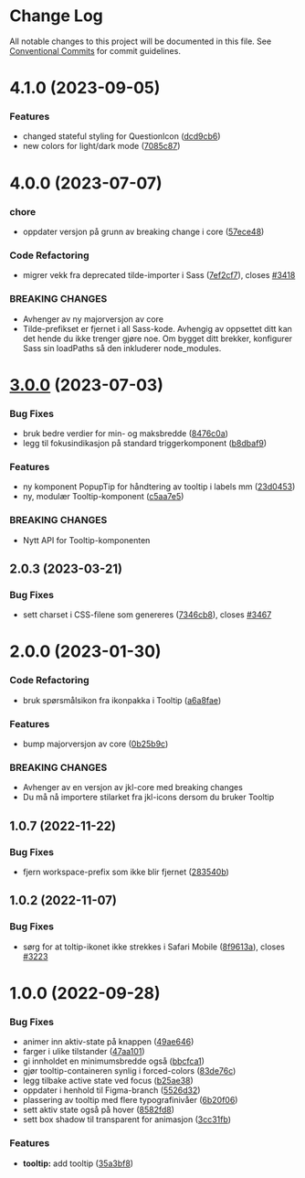 # Change Log

All notable changes to this project will be documented in this file.
See [Conventional Commits](https://conventionalcommits.org) for commit guidelines.

# 4.1.0 (2023-09-05)

### Features

- changed stateful styling for QuestionIcon ([dcd9cb6](https://github.com/fremtind/jokul/commit/dcd9cb6c2b9e3df2bfa0cfc99d1a3619daf2a01c))
- new colors for light/dark mode ([7085c87](https://github.com/fremtind/jokul/commit/7085c879673b9dcd6641fc19bc8bd6823c70b4d1))

# 4.0.0 (2023-07-07)

### chore

- oppdater versjon på grunn av breaking change i core ([57ece48](https://github.com/fremtind/jokul/commit/57ece48fa0192fe825b544fdac24cdd56e58d0df))

### Code Refactoring

- migrer vekk fra deprecated tilde-importer i Sass ([7ef2cf7](https://github.com/fremtind/jokul/commit/7ef2cf7a510122c69b2c5658c402f3dd9f5322f7)), closes [#3418](https://github.com/fremtind/jokul/issues/3418)

### BREAKING CHANGES

- Avhenger av ny majorversjon av core
- Tilde-prefikset er fjernet i all Sass-kode. Avhengig av oppsettet ditt kan det hende du
ikke trenger gjøre noe. Om bygget ditt brekker, konfigurer Sass sin loadPaths så den
inkluderer node_modules.

# [3.0.0](https://github.com/fremtind/jokul/compare/@fremtind/jkl-tooltip@2.0.6...@fremtind/jkl-tooltip@3.0.0) (2023-07-03)

### Bug Fixes

- bruk bedre verdier for min- og maksbredde ([8476c0a](https://github.com/fremtind/jokul/commit/8476c0aa2e3022c5f05435d7a2fa461f8a8ffc51))
- legg til fokusindikasjon på standard triggerkomponent ([b8dbaf9](https://github.com/fremtind/jokul/commit/b8dbaf9aec449ee0504252543dd329ab42a568c6))

### Features

- ny komponent PopupTip for håndtering av tooltip i labels mm ([23d0453](https://github.com/fremtind/jokul/commit/23d0453926913d28bfa8588518ff28619731cdfc))
- ny, modulær Tooltip-komponent ([c5aa7e5](https://github.com/fremtind/jokul/commit/c5aa7e5726028357ccb9f91c26e53f0da2ca7173))

### BREAKING CHANGES

- Nytt API for Tooltip-komponenten

## 2.0.3 (2023-03-21)

### Bug Fixes

- sett charset i CSS-filene som genereres ([7346cb8](https://github.com/fremtind/jokul/commit/7346cb8644dd4b99bf0ae4d11c78a967b7b01618)), closes [#3467](https://github.com/fremtind/jokul/issues/3467)

# 2.0.0 (2023-01-30)

### Code Refactoring

- bruk spørsmålsikon fra ikonpakka i Tooltip ([a6a8fae](https://github.com/fremtind/jokul/commit/a6a8fae77178f3401514c5f574b81ba05a92a5d5))

### Features

- bump majorversjon av core ([0b25b9c](https://github.com/fremtind/jokul/commit/0b25b9ccb4d35214037e45158264fab2da196a5f))

### BREAKING CHANGES

- Avhenger av en versjon av jkl-core med breaking changes
- Du må nå importere stilarket fra jkl-icons dersom du bruker Tooltip

## 1.0.7 (2022-11-22)

### Bug Fixes

-   fjern workspace-prefix som ikke blir fjernet ([283540b](https://github.com/fremtind/jokul/commit/283540b45f1fe557168eede3ca3637077a10a15b))

## 1.0.2 (2022-11-07)

### Bug Fixes

-   sørg for at toltip-ikonet ikke strekkes i Safari Mobile ([8f9613a](https://github.com/fremtind/jokul/commit/8f9613a6ee605364a323b41d77a72c09a26f0c15)), closes [#3223](https://github.com/fremtind/jokul/issues/3223)

# 1.0.0 (2022-09-28)

### Bug Fixes

-   animer inn aktiv-state på knappen ([49ae646](https://github.com/fremtind/jokul/commit/49ae6460cd74cbdb196773dd85b81f6bcbff0b01))
-   farger i ulike tilstander ([47aa101](https://github.com/fremtind/jokul/commit/47aa101dcbc45c092b188a13140debc50fe4ce77))
-   gi innholdet en minimumsbredde også ([bbcfca1](https://github.com/fremtind/jokul/commit/bbcfca1eb41b21b23ba6beedf1b38353b64d66a5))
-   gjør tooltip-containeren synlig i forced-colors ([83de76c](https://github.com/fremtind/jokul/commit/83de76c80ee35c7cc887d7c30a11cf610d28f3d7))
-   legg tilbake active state ved focus ([b25ae38](https://github.com/fremtind/jokul/commit/b25ae38300f18e532705a06224c62707b6193647))
-   oppdater i henhold til Figma-branch ([5526d32](https://github.com/fremtind/jokul/commit/5526d32c0c206a2f7ea04133a155525766fa523c))
-   plassering av tooltip med flere typografinivåer ([6b20f06](https://github.com/fremtind/jokul/commit/6b20f069d1c118c5c94cf5e261bc3e58e4b0ed14))
-   sett aktiv state også på hover ([8582fd8](https://github.com/fremtind/jokul/commit/8582fd8afb74c9f0f97da9809af955c532a9373f))
-   sett box shadow til transparent for animasjon ([3cc31fb](https://github.com/fremtind/jokul/commit/3cc31fb35b104dcc412fc02540e6818ec0a34e3c))

### Features

-   **tooltip:** add tooltip ([35a3bf8](https://github.com/fremtind/jokul/commit/35a3bf8ab49bc548d28dc32c68abfdaed25a0542))
